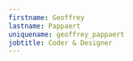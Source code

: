 ```yaml
---
firstname: Geoffrey
lastname: Pappaert
uniquename: geoffrey_pappaert
jobtitle: Coder & Designer
---
```


